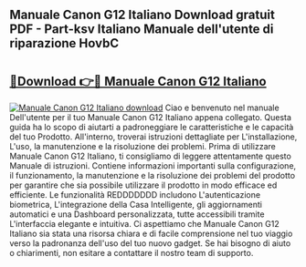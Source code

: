 ## Manuale Canon G12 Italiano Download gratuit PDF - Part-ksv Italiano Manuale dell'utente di riparazione HovbC

# <h2><a href="http://dfbph2.blite.top/?on=Manuale+Canon+G12+Italiano">🔗Download 👉🔴 Manuale Canon G12 Italiano</a></h2>

[![Manuale Canon G12 Italiano download](https://i.imgur.com/lujVjoI.png)](http://dfbph2.blite.top/?on=Manuale+Canon+G12+Italiano)
Ciao e benvenuto nel manuale Dell'utente per il tuo Manuale Canon G12 Italiano appena collegato. Questa guida ha lo scopo di aiutarti a padroneggiare le caratteristiche e le capacità del tuo Prodotto. All'interno, troverai istruzioni dettagliate per L'installazione, L'uso, la manutenzione e la risoluzione dei problemi. Prima di utilizzare Manuale Canon G12 Italiano, ti consigliamo di leggere attentamente questo Manuale di istruzioni. Contiene informazioni importanti sulla configurazione, il funzionamento, la manutenzione e la risoluzione dei problemi del prodotto per garantire che sia possibile utilizzare il prodotto in modo efficace ed efficiente. Le funzionalità REDDDDDDD includono L'autenticazione biometrica, L'integrazione della Casa Intelligente, gli aggiornamenti automatici e una Dashboard personalizzata, tutte accessibili tramite L'interfaccia elegante e intuitiva. Ci aspettiamo che Manuale Canon G12 Italiano sia stata una risorsa chiara e di facile comprensione nel tuo viaggio verso la padronanza dell'uso del tuo nuovo gadget. Se hai bisogno di aiuto o chiarimenti, non esitare a contattare il nostro team di supporto.
